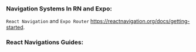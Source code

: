 ### Navigation Systems In RN and Expo:
`React Navigation` and `Expo Router`
https://reactnavigation.org/docs/getting-started.
### React Navigations Guides: